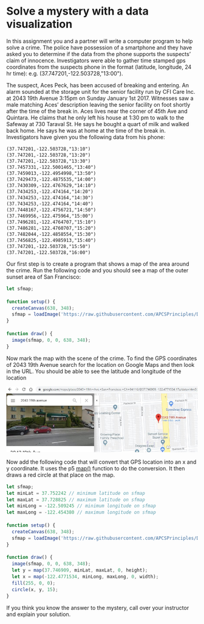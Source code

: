 Solve a mystery with a data visualization
========================================

In this assignment you and a partner will write a computer program to help solve a crime. The police have possession of a smartphone and they have asked you to determine if the data from the phone supports the suspects’ claim of innocence. Investigators were able to gather time stamped gps coordinates from the suspects phone in the format (latitude, longitude, 24 hr time): e.g. (37.747201,-122.503728,"13:00").
 
The suspect, Aces Peck, has been accused of breaking and entering. An alarm sounded at the storage unit for the senior facility run by CFI Care Inc. at 2043 19th Avenue 3:15pm on Sunday January 1st 2017. Witnesses saw a male matching Aces’ description leaving the senior facility on foot shortly after the time of the break in. Aces lives near the corner of 45th Ave and Quintara. He claims that he only left his house at 1:30 pm to walk to the Safeway at 730 Taraval St. He says he bought a quart of milk and walked back home. He says he was at home at the time of the break in. Investigators have given you the following data from his phone:
```(37.747201,-122.503728,"13:00")   
(37.747201,-122.503728,"13:10")   
(37.747201,-122.503728,"13:20")   
(37.747201,-122.503728,"13:30")   
(37.7457331,-122.5001465,"13:40")   
(37.7459013,-122.4954998,"13:50")   
(37.7429473,-122.4875535,"14:00")   
(37.7430309,-122.4767629,"14:10")   
(37.7434253,-122.474164,"14:20")   
(37.7434253,-122.474164,"14:30")   
(37.7434253,-122.474164,"14:40")   
(37.7448167,-122.4756721,"14:50")   
(37.7469956,-122.475964,"15:00")   
(37.7496281,-122.4764707,"15:10")   
(37.7486281,-122.4760707,"15:20")   
(37.7482044,-122.4858554,"15:30")   
(37.7456825,-122.4985913,"15:40")   
(37.747201,-122.503728,"15:50")   
(37.747201,-122.503728,"16:00")
```
Our first step is to create a program that shows a map of the area around the crime. Run the following code and you should see a map of the outer sunset area of San Francisco:
```javascript
let sfmap;

function setup() {
  createCanvas(638, 348);
  sfmap = loadImage('https://raw.githubusercontent.com/APCSPrinciples/DataMystery/master/Map.PNG');
}

function draw() {
  image(sfmap, 0, 0, 638, 348);
}
```
Now mark the map with the scene of the crime.  To find the GPS coordinates of 2043 19th Avenue search for the location on Google Maps and then look in the URL. You should be able to see the latitude and longitude of the location

![](DataMystery.JPG)   

Now add the following code that will convert that GPS location into an x and y coordinate. It uses the p5 [map()](https://p5js.org/reference/#/p5/map) function to do the conversion. It then draws a red circle at that place on the map.
```javascript
let sfmap;
let minLat = 37.752242 // minimum latitude on sfmap
let maxLat = 37.728825 // maximum latitude on sfmap
let minLong = -122.509245 // minimum longitude on sfmap
let maxLong = -122.454380 // maximum longitude on sfmap

function setup() {
  createCanvas(638, 348);
  sfmap = loadImage('https://raw.githubusercontent.com/APCSPrinciples/DataMystery/master/Map.PNG');
}

function draw() {
  image(sfmap, 0, 0, 638, 348);
  let y = map(37.746909, minLat, maxLat, 0, height);
  let x = map(-122.4771534, minLong, maxLong, 0, width);
  fill(255, 0, 0);
  circle(x, y, 15);
}
```
If you think you know the answer to the mystery, call over your instructor and explain your solution.
